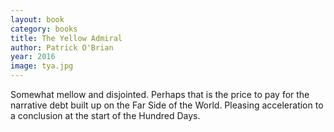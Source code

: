 ```yaml
---
layout: book
category: books
title: The Yellow Admiral
author: Patrick O'Brian
year: 2016
image: tya.jpg
---
```

Somewhat mellow and disjointed.  Perhaps that is the price to pay for the narrative debt built up on the Far Side of the World.  Pleasing acceleration to a conclusion at the start of the Hundred Days.
